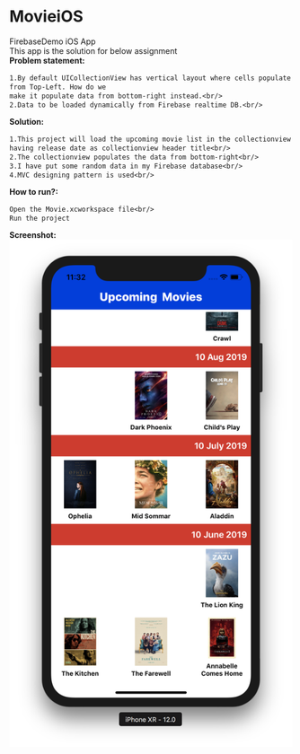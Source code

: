 # MovieiOS
FirebaseDemo iOS App<br/>
This app is the solution for below assignment<br/>
**Problem statement:**<br/>
```
1.By default UICollectionView has vertical layout where cells populate from Top-Left. How do we
make it populate data from bottom-right instead.<br/>
2.Data to be loaded dynamically from Firebase realtime DB.<br/>
```
**Solution:**<br/>
```
1.This project will load the upcoming movie list in the collectionview having release date as collectionview header title<br/>
2.The collectionview populates the data from bottom-right<br/>
3.I have put some random data in my Firebase database<br/>
4.MVC designing pattern is used<br/>
```

**How to run?:**<br/>
```
Open the Movie.xcworkspace file<br/>
Run the project
```
**Screenshot:**<br/>
![ ](ScreenShot.png)
